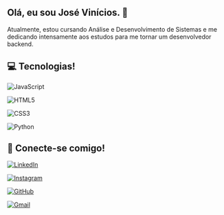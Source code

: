## Olá, eu sou José Vinícios. 👋

Atualmente, estou cursando Análise e Desenvolvimento de Sistemas e me dedicando intensamente aos estudos para me tornar um desenvolvedor backend.

## 💻 Tecnologias! 
 ![JavaScript](https://img.shields.io/badge/JavaScript-F7DF1E?style=for-the-badge&logo=javascript&logoColor=black)

 ![HTML5](https://img.shields.io/badge/HTML5-E34F26?style=for-the-badge&logo=html5&logoColor=white)

![CSS3](https://img.shields.io/badge/CSS3-1572B6?style=for-the-badge&logo=css3&logoColor=white)

![Python](https://img.shields.io/badge/python-3670A0?style=for-the-badge&logo=python&logoColor=ffdd54)
 
## 🔗 Conecte-se comigo! 
[![LinkedIn](https://img.shields.io/badge/LinkedIn-0077B5?style=for-the-badge&logo=linkedin&logoColor=white)](https://www.linkedin.com/in/jose-vinicios-santos/)

[![Instagram](https://img.shields.io/badge/-Instagram-%23E4405F?style=for-the-badge&logo=instagram&logoColor=white)](https://www.instagram.com/viniz.wt/)

[![GitHub](https://img.shields.io/badge/GitHub-100000?style=for-the-badge&logo=github&logoColor=white)](https://github.com/JoseSantos204)

[![Gmail](https://img.shields.io/badge/Gmail-333333?style=for-the-badge&logo=gmail&logoColor=red)](mailto:joseviniciossantos94@gmail.com)

